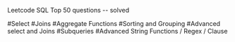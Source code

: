Leetcode SQL Top 50 questions -- solved 

#Select
#Joins
#Aggregate Functions
#Sorting and Grouping
#Advanced select and Joins
#Subqueries
#Advanced String Functions / Regex / Clause
